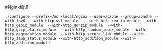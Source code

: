 #Nginx编译

    ./configure --prefix=/usr/local/nginx --user=apache --group=apache --with-ipv6  --with-http_ssl_module   --with-http_realip_module --with-http_geoip_module  --with-http_gunzip_module  --with-http_gzip_static_module  --with-http_random_index_module --with-http_degradation_module  --with-http_secure_link_module --with-http_stub_status_module --with-http_addition_module --with-http_addition_module 
